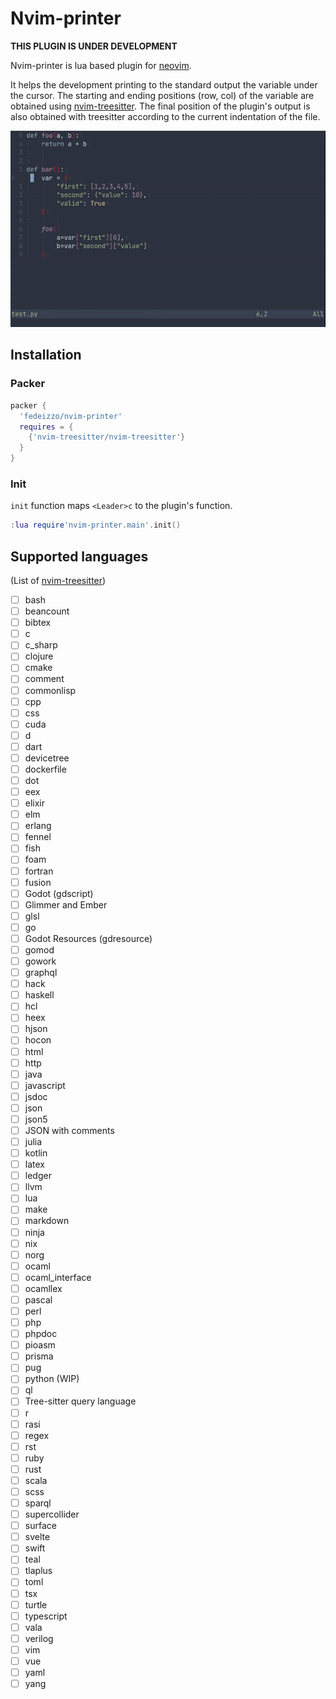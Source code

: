 # Nvim-printer

**THIS PLUGIN IS UNDER DEVELOPMENT**

Nvim-printer is lua based plugin for [neovim](https://github.com/neovim/neovim).

It helps the development printing to the standard output the variable under the cursor.
The starting and ending positions (row, col) of the variable are obtained using [nvim-treesitter](https://github.com/nvim-treesitter/nvim-treesitter).
The final position of the plugin's output is also obtained with treesitter according to the current indentation of the file. 

![GIF demo](./assets/nvim-printer_demo.gif)

## Installation
### Packer
```lua
packer {
  'fedeizzo/nvim-printer'
  requires = {
    {'nvim-treesitter/nvim-treesitter'}
  }
}
```

### Init
`init` function maps `<Leader>c` to the plugin's function.
```lua
:lua require'nvim-printer.main'.init()
```

## Supported languages
(List of [nvim-treesitter](https://github.com/nvim-treesitter/nvim-treesitter))
- [ ] bash
- [ ] beancount
- [ ] bibtex
- [ ] c
- [ ] c\_sharp
- [ ] clojure
- [ ] cmake
- [ ] comment
- [ ] commonlisp
- [ ] cpp
- [ ] css
- [ ] cuda
- [ ] d
- [ ] dart
- [ ] devicetree
- [ ] dockerfile
- [ ] dot
- [ ] eex
- [ ] elixir
- [ ] elm
- [ ] erlang
- [ ] fennel
- [ ] fish
- [ ] foam
- [ ] fortran
- [ ] fusion
- [ ] Godot (gdscript)
- [ ] Glimmer and Ember
- [ ] glsl
- [ ] go
- [ ] Godot Resources (gdresource)
- [ ] gomod
- [ ] gowork
- [ ] graphql
- [ ] hack
- [ ] haskell
- [ ] hcl
- [ ] heex
- [ ] hjson
- [ ] hocon
- [ ] html
- [ ] http
- [ ] java
- [ ] javascript
- [ ] jsdoc
- [ ] json
- [ ] json5
- [ ] JSON with comments
- [ ] julia
- [ ] kotlin
- [ ] latex
- [ ] ledger
- [ ] llvm
- [ ] lua
- [ ] make
- [ ] markdown
- [ ] ninja
- [ ] nix
- [ ] norg
- [ ] ocaml
- [ ] ocaml\_interface
- [ ] ocamllex
- [ ] pascal
- [ ] perl
- [ ] php
- [ ] phpdoc
- [ ] pioasm
- [ ] prisma
- [ ] pug
- [ ] python (WIP)
- [ ] ql
- [ ] Tree-sitter query language
- [ ] r
- [ ] rasi
- [ ] regex
- [ ] rst
- [ ] ruby
- [ ] rust
- [ ] scala
- [ ] scss
- [ ] sparql
- [ ] supercollider
- [ ] surface
- [ ] svelte
- [ ] swift
- [ ] teal
- [ ] tlaplus
- [ ] toml
- [ ] tsx
- [ ] turtle
- [ ] typescript
- [ ] vala
- [ ] verilog
- [ ] vim
- [ ] vue
- [ ] yaml
- [ ] yang

